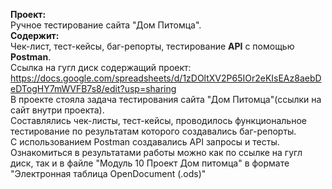 **Проект:**\
Ручное тестирование сайта "Дом Питомца".  
**Содержит:**\
Чек-лист, тест-кейсы, баг-репорты, тестирование **API** с помощью **Postman**.  
Ссылка на гугл диск содержащий проект: <https://docs.google.com/spreadsheets/d/1zDOltXV2P65IOr2eKIsEAz8aebDeDTogHY7mWVFB7s8/edit?usp=sharing>  
В проекте стояла задача тестирования сайта "Дом Питомца"(ссылки на сайт внутри проекта).   
Составлялись чек-листы, тест-кейсы, проводилось функциональное тестирование по результатам которого создавались баг-репорты.  
С использованием Postman создавались API запросы и тесты.  
Ознакомиться в результатами работы можно как по ссылке на гугл диск, так и в файле "Модуль 10 Проект Дом питомца" в формате "Электронная таблица OpenDocument (.ods)" 
